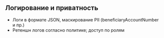 ## Логирование и приватность

- Логи в формате JSON, маскирование PII (beneficiaryAccountNumber и пр.)
- Ретеншн логов согласно политике; доступ по ролям


